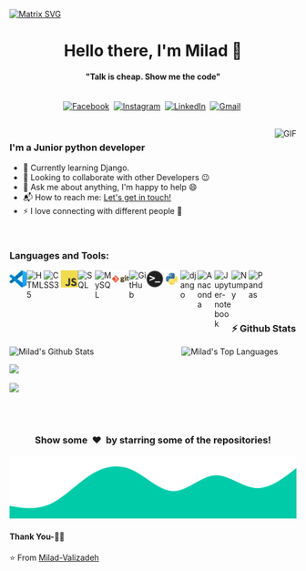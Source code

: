   [![Matrix SVG](https://raw.githubusercontent.com/rodrigograca31/rodrigograca31/master/matrix.svg)](https://www.youtube.com/watch?v=SDkAGkd4NLc) 
<p>
  <h1 align="center"><b>Hello there, I'm Milad 👋</b></h1>
</p>

<p>
  <h4 align="center"><b>"Talk is cheap. Show me the code"</b></h4>
</p>

<p align="center">
<br>
<a href="https://www.facebook.com/milad.valizadeh.1675" target="_blank"><img src="https://img.shields.io/badge/facebook-%231877F2.svg?&style=for-the-badge&logo=facebook&logoColor=white" alt="Facebook" /></a>&nbsp;
<a href="https://instagram.com/milad.v2003" target="_blank"><img src="https://img.shields.io/badge/instagram-%23E4405F.svg?&style=for-the-badge&logo=instagram&logoColor=white" alt="Instagram" /></a>&nbsp;
<a href="https://www.linkedin.com/in/milad-valizadeh" target="_blank"><img src="https://img.shields.io/badge/linkedin-%230077B5.svg?&style=for-the-badge&logo=linkedin&logoColor=white" alt="LinkedIn" /></a>&nbsp;
<a href="mailto:miladvalizadeh2003@gmail.com?subject=Hi%20Milad" target="_blank"><img src="https://img.shields.io/badge/gmail-%23D14836.svg?&style=for-the-badge&logo=gmail&logoColor=white" alt="Gmail"/></a>&nbsp;
</p>

<br>

<img align="right" height="270px" alt="GIF" src="https://i.pinimg.com/originals/e4/26/70/e426702edf874b181aced1e2fa5c6cde.gif" />

### I'm a Junior python developer
- 🌱 Currently learning Django.
- 👯 Looking to collaborate with other Developers :wink:
- 💬 Ask me about anything, I'm happy to help :smile:
- 📬 How to reach me: [Let's get in touch!][linkedin]
- ⚡ I love connecting with different people :raised_hands:

<br>

### Languages and Tools: 

<img align="left" alt="Visual Studio Code" title="Visual Studio Code" width="30px" src="https://raw.githubusercontent.com/github/explore/80688e429a7d4ef2fca1e82350fe8e3517d3494d/topics/visual-studio-code/visual-studio-code.png" />
<img align="left" alt="HTML5" title="HTML5" width="30px" src="https://cdn-icons-png.flaticon.com/512/732/732212.png" />
<img align="left" alt="CSS3" title="CSS3" width="30px" src="https://upload.wikimedia.org/wikipedia/commons/thumb/6/62/CSS3_logo.svg/800px-CSS3_logo.svg.png" />
<!--<img align="left" alt="Sass" width="35px" src="https://raw.githubusercontent.com/github/explore/80688e429a7d4ef2fca1e82350fe8e3517d3494d/topics/sass/sass.png" />-->
<img align="left" alt="JavaScript" title="JavaScript" width="30px" src="https://raw.githubusercontent.com/github/explore/80688e429a7d4ef2fca1e82350fe8e3517d3494d/topics/javascript/javascript.png" />
<!-- <img align="left" alt="React" width="26px" src="https://raw.githubusercontent.com/github/explore/80688e429a7d4ef2fca1e82350fe8e3517d3494d/topics/react/react.png" />
<img align="left" alt="Gatsby" width="26px" src="https://raw.githubusercontent.com/github/explore/e94815998e4e0713912fed477a1f346ec04c3da2/topics/gatsby/gatsby.png" />
<img align="left" alt="GraphQL" width="26px" src="https://raw.githubusercontent.com/github/explore/80688e429a7d4ef2fca1e82350fe8e3517d3494d/topics/graphql/graphql.png" />
<img align="left" alt="Node.js" width="26px" src="https://raw.githubusercontent.com/github/explore/80688e429a7d4ef2fca1e82350fe8e3517d3494d/topics/nodejs/nodejs.png" />
<img align="left" alt="Deno" width="26px" src="https://raw.githubusercontent.com/github/explore/361e2821e2dea67711cde99c9c40ed357061cf27/topics/deno/deno.png" />-->
<img align="left" alt="SQL" title="SQL" width="30px" src="https://www.freeiconspng.com/thumbs/sql-server-icon-png/sql-server-icon-png-29.png" />
<img align="left" alt="MySQL" title="MySQL" width="30px" src="https://seeklogo.com/images/M/mysql-logo-B047FB7790-seeklogo.com.png" />
<!--<img align="left" alt="MongoDB" width="26px" src="https://raw.githubusercontent.com/github/explore/80688e429a7d4ef2fca1e82350fe8e3517d3494d/topics/mongodb/mongodb.png" />-->
<img align="left" alt="Git" title="Git" width="30px" src="https://raw.githubusercontent.com/github/explore/80688e429a7d4ef2fca1e82350fe8e3517d3494d/topics/git/git.png" />
<img align="left" alt="GitHub" title="GitHub" width="30px" src="https://cdn-icons-png.flaticon.com/512/25/25231.png" />
<img align="left" alt="Terminal" title="Terminal" width="30px" src="https://raw.githubusercontent.com/github/explore/80688e429a7d4ef2fca1e82350fe8e3517d3494d/topics/terminal/terminal.png" />
<img align="left" alt="Python" title="Python" width="30px" src="https://raw.githubusercontent.com/github/explore/80688e429a7d4ef2fca1e82350fe8e3517d3494d/topics/python/python.png" />
<!-- <img align="left" alt="C" title="C" width="30px" src="https://upload.wikimedia.org/wikipedia/commons/1/19/C_Logo.png" />
<img align="left" alt="C++" title="C++" width="30px" src="https://upload.wikimedia.org/wikipedia/commons/3/32/C%2B%2B_logo.png" /> -->
<img align="left" alt="django" title="Django" width="30px" src="https://seeklogo.com/images/D/django-logo-4C5ECF7036-seeklogo.com.png" />
<!--<img align="left" alt="flask" width="35px" src="https://raw.githubusercontent.com/github/explore/80688e429a7d4ef2fca1e82350fe8e3517d3494d/topics/flask/flask.png" />-->
<!--<img align="left" alt="tailwind" width="35px" src="https://raw.githubusercontent.com/github/explore/80688e429a7d4ef2fca1e82350fe8e3517d3494d/topics/tailwind/tailwind.png" />-->
<img align="left" alt="Anaconda" title="Anaconda" width="30px" src="https://avatars.githubusercontent.com/u/497012?s=280&v=4" />
<img align="left" alt="Jupyter-notebook" title="Jupyter Notebook" width="30px" src="https://upload.wikimedia.org/wikipedia/commons/thumb/3/38/Jupyter_logo.svg/1200px-Jupyter_logo.svg.png" />
<img align="left" alt="Numpy" title="NumPy" width="30px" src="https://seeklogo.com/images/N/numpy-logo-479C24EC79-seeklogo.com.png" />
<img align="left" alt="Pandas" title="Pandas" width="30px" src="https://upload.wikimedia.org/wikipedia/commons/thumb/2/22/Pandas_mark.svg/1200px-Pandas_mark.svg.png" />
<!--<img align="left" alt="Matplotlib" title="Matplotlib" width="30px" src="https://seeklogo.com/images/M/matplotlib-logo-7676870AC0-seeklogo.com.png" />-->
<!--<img align="left" alt="Scikit-learn" title="Scikit-learn" width="30px" src="https://upload.wikimedia.org/wikipedia/commons/thumb/0/05/Scikit_learn_logo_small.svg/2560px-Scikit_learn_logo_small.svg.png" />-->

<br>
<br>
<br>
<br>


### :zap: Github Stats

<img align="left" src="https://github-readme-stats.sumanth-talluri.vercel.app/api?username=milad-2003&show_icons=true&title_color=fff&icon_color=79ff97&text_color=efefef&bg_color=24292e" alt="Milad's Github Stats" width="60%">
  
<img src="https://github-readme-stats.sumanth-talluri.vercel.app/api/top-langs/?username=milad-2003&show_icons=true&hide_border=true&theme=radical" width="37%" alt="Milad's Top Languages">

![](https://github-readme-streak-stats.herokuapp.com/?user=milad-2003&theme=bear&hide_border=false)

[![](https://visitcount.itsvg.in/api?id=milad-2003&icon=5&color=6)](https://visitcount.itsvg.in)

<br>

<br>

<div align="center">
<h3 align="center">Show some &nbsp;❤️&nbsp; by starring some of the repositories!</h3>
</div><img src="/wave.svg" />

<!--[website]: -->
[twitter]: https://twitter.com/Milad_V2003/
[instagram]: https://instagram.com/milad.v2003/
[linkedin]: https://www.linkedin.com/in/milad-valizadeh/


#### Thank You-🙏🏼

⭐️ From [Milad-Valizadeh](https://github.com/milad-2003)
